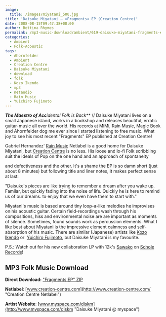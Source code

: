 ```yaml
---
image:
  title: /images/miyatani_500.jpg
title: 'Daisuke Miyatani – »Fragments« EP (Creation Centre)'
date: 2008-08-15T09:47:38+00:00
author: Bettina Rhymes
permalink: /mp3-music-download/ambient/619-daisuke-miyatani-fragments-ep-creation-centre
categories:
  - Ambient
  - Folk-Acoustic
tags:
  - Ahornfelder
  - Ambient
  - Creation Centre
  - Daisuke Miyatani
  - download
  - folk
  - Kozo Ikendo
  - mp3
  - netaudio
  - Rain Music
  - Yuichiro Fujimoto
---
```

***The Maestro of Acc****idental Folk is Back*** // Daisuke Miyatani lives on a small Japanese island, works in a bookshop and releases beautiful, erratic guitar-music all over the world. His records at MiMi, Rain Music, Magic Book and Ahornfelder dog me ever since I started listening to free music. What joy to see his most recent "Fragments" EP published at Creation Centre!<!--more-->

<!--adsense-->

Gabriel Hernandez' [Rain Music](http://rainmusic.free.fr/ "Rain Music Netlabel") Netlabel is a good home for Daisuke Miyatani, but [Creation Centre](http://www.creation-centre.com/ "Creation Centre Netlabel") is no less. His loose and lo-fi Folk scribbling suit the ideals of Pop on the one hand and an approach of spontaneity <!--[if gte mso 9]>  Normal 0 21   false false false        MicrosoftInternetExplorer4  <![endif]-->

<!--[if gte mso 9]>   <![endif]--> and defectiveness and the other. It's a shame the EP is so damn short (just about 8 minutes) but following title and liner notes, it makes perfect sense at last:

"Daisuke's pieces are like trying to remember a dream after you wake up. Familar, but quickly fading into the noise of life. Quickly he is here to remind us of our dreams. to enjoy that we even have them to start with."

Miyatani's music is based around tiny loop-a-like melodies he improvises on his acoustic guitar. Certain field-recordings wash through his compositions, hiss and environmental noise are are important as moments of silence. Sometimes, found sounds work as percussion elements. What I like best about Miyatani is the impressive element calmness and self-absorption of his music. There are similar (Japanese) artists like [Kozo Ikendo](http://www.retinascan.de/phpshop/themes/kategorie/detail.php?artikelid=478&source=2 "Kozo Ikendo @ Retinascan") or  [Yuichiro Fujimoto](http://www.ahornfelder.de/releases/mountain/index.php "Yuichiro Fujimoto @ Ahornfelder"), but Daisuke Miyatani is my favourite.

P.S.: Watch out for his new collaboration LP with 12k's [Sawako](http://www.myspace.com/sawako "Sawako @ myspace") on [Schole Records](http://www.scholecultures.net/sch-005.records.html)!

## MP3 Folk Music Download

**Direct Download:** ["Fragments EP" ZIP](http://www.creation-centre.com/ctral/Daisuke_Miyatani-Fragments-CTR-AL_2008.zip)
  
**Netlabel**: [www.creation-centre.com](http://www.creation-centre.com/ "Creation Centre Netlabel")
  
**Artist Website**: [www.myspace.com/diskm](http://www.myspace.com/diskm "Daisuke Miyatani @ myspace")